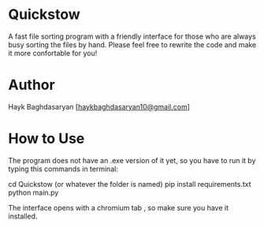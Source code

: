 # Quickstow
A fast file sorting program with a friendly interface for those who are always busy sorting the files by hand.
Please feel free to rewrite the code and make it more confortable for you!

# Author
Hayk Baghdasaryan [haykbaghdasaryan10@gmail.com]

# How to Use
The program does not have an .exe version of it yet, so you have to run it by typing this commands in terminal:

cd Quickstow (or whatever the folder is named)
pip install requirements.txt
python main.py

The interface opens with a chromium tab , so make sure you have it installed.




